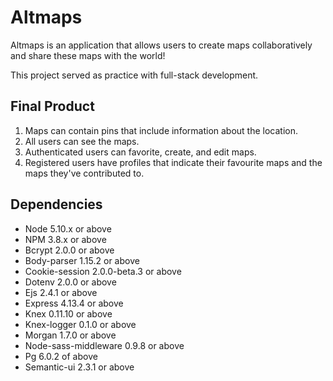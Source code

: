 # Altmaps

Altmaps is an application that allows users to create maps collaboratively and share these maps with the world!

This project served as practice with full-stack development.

## Final Product

1. Maps can contain pins that include information about the location.
2. All users can see the maps.
3. Authenticated users can favorite, create, and edit maps.
4. Registered users have profiles that indicate their favourite maps and the maps they've contributed to.

## Dependencies

- Node 5.10.x or above
- NPM 3.8.x or above
- Bcrypt 2.0.0 or above
- Body-parser 1.15.2 or above
- Cookie-session 2.0.0-beta.3 or above
- Dotenv 2.0.0 or above
- Ejs 2.4.1 or above
- Express 4.13.4 or above
- Knex 0.11.10 or above
- Knex-logger 0.1.0 or above
- Morgan 1.7.0 or above
- Node-sass-middleware 0.9.8 or above
- Pg 6.0.2 of above
- Semantic-ui 2.3.1 or above
